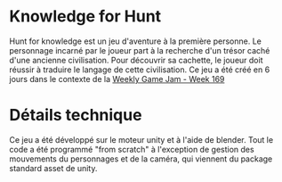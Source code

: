 # Knowledge for Hunt

Hunt for knowledge est un jeu d'aventure à la première personne. 
Le personnage incarné par le joueur part à la recherche d'un trésor caché d'une ancienne civilisation. 
Pour découvrir sa cachette, le joueur doit réussir à traduire le langage de cette civilisation.
Ce jeu a été créé en 6 jours dans le contexte de la [Weekly Game Jam - Week 169](http://www.weeklygamejam.com/)

# Détails technique

Ce jeu a été développé sur le moteur unity et à l'aide de blender. Tout le code a été programmé "from scratch" à l'exception de gestion des mouvements du personnages et de la caméra, qui viennent du package standard asset de unity.
